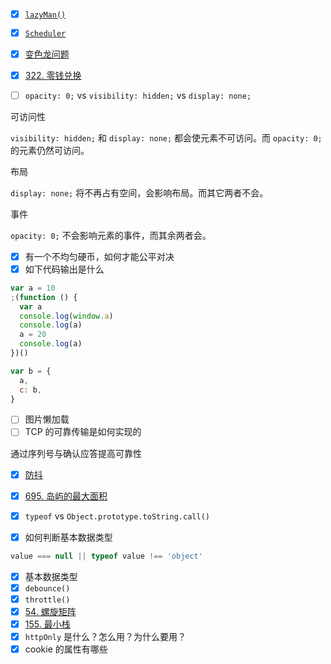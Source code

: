 - [x] [`lazyMan()`](https://bigfrontend.dev/problem/create-lazyman)
- [x] [`Scheduler`](../src/coding/scheduler.test.js)
- [x] [变色龙问题](https://www.nowcoder.com/questionTerminal/7f0379b9f8f44bd3a2bc51ed92642b23?orderByHotValue=1&mutiTagIds=764&page=1&onlyReference=false)

- [x] [322. 零钱兑换](https://leetcode.cn/problems/coin-change/)

- [ ] `opacity: 0;` vs `visibility: hidden;` vs `display: none;`

可访问性

`visibility: hidden;` 和 `display: none;` 都会使元素不可访问。而 `opacity: 0;` 的元素仍然可访问。

布局

`display: none;` 将不再占有空间，会影响布局。而其它两者不会。

事件

`opacity: 0;` 不会影响元素的事件，而其余两者会。

- [x] 有一个不均匀硬币，如何才能公平对决
- [x] 如下代码输出是什么

```javascript
var a = 10
;(function () {
  var a
  console.log(window.a)
  console.log(a)
  a = 20
  console.log(a)
})()

var b = {
  a,
  c: b,
}
```

- [ ] 图片懒加载
- [ ] TCP 的可靠传输是如何实现的

通过序列号与确认应答提高可靠性

- [x] [防抖](https://bigfrontend.dev/problem/implement-debounce-with-leading-and-trailing-option)
- [x] [695. 岛屿的最大面积](https://leetcode.cn/problems/max-area-of-island/)
- [x] `typeof` vs `Object.prototype.toString.call()`

- [x] 如何判断基本数据类型

```javascript
value === null || typeof value !== 'object'
```

- [x] 基本数据类型
- [x] `debounce()`
- [x] `throttle()`
- [x] [54. 螺旋矩阵](https://leetcode.cn/problems/spiral-matrix/)
- [x] [155. 最小栈](https://leetcode.cn/problems/min-stack/)
- [x] `httpOnly` 是什么？怎么用？为什么要用？
- [x] cookie 的属性有哪些